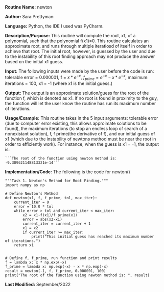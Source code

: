 **Routine Name:** newton 

**Author:** Sara Prettyman 

**Language:** Python, the IDE I used was PyCharm. 

**Description/Purpose:** This routine will compute the root, x1, of a polynomial, such that the polynomial f(x1)=0. This routine calculates an approximate root, and runs through multiple iteratiosd of itself in order to achieve that root. The initial root, however, is guessed by the user and due to the instability of this root finding approach may not produce the answer based on the initial x1 guess. 

**Input:**  The following inputs were made by the user before the code is run: tolerable error = 0.000001, f = $x * e^{-x}$, $f_{prime}=e^{-x}-x*e^{-x}$, maximum iterations = 100, x1 = -1 (where x1 is the initial guess.)

**Output:** The output is an approximate solution/guess for the root of the function f, which is denoted as x1. If no root is found in proximity to the guy, the function will let the user know the routine has run its maximum number of iterations. 

**Usage/Example:** This routine takes in the 5 input arguments: tolerable error (due to computer error existing, this allows approimate solutions to be found), the maximum iterations (to stop an endless loop of search of a nonexistant solution), f, f prime(the derivative of f), and our initial guess of x1 (which due to the instability of newtons method must be near the root in order to efficiently work). For instance, when the guess is x1 = -1, the output is:

    ```The root of the function using newton method is:  -9.389621148813321e-14```
    
**Implementation/Code:** The following is the code for newton()

```
"""Task 1. Newton's Method for Root Finding."""
import numpy as np

# Define Newton's Method
def newton(x1, f, f_prime, tol, max_iter):
    current_iter = 0
    error = 10.0 * tol
    while error > tol and current_iter < max_iter:
        x2 = x1-f(x1)/f_prime(x1)
        error = abs(x2-x1)
        current_iter = current_iter + 1
        x1 = x2
        if current_iter >= max_iter:
            print("This initial guess has reached its maximum number of iterations.")
    return x1


# Define f, f_prime, run function and print results
f = lambda x: x * np.exp(-x)
f_prime = lambda x: np.exp(-x) - x * np.exp(-x)
result = newton(-1, f, f_prime, 0.000001, 100)
print("The root of the function using newton method is: ", result)
```

**Last Modified:** September/2022
